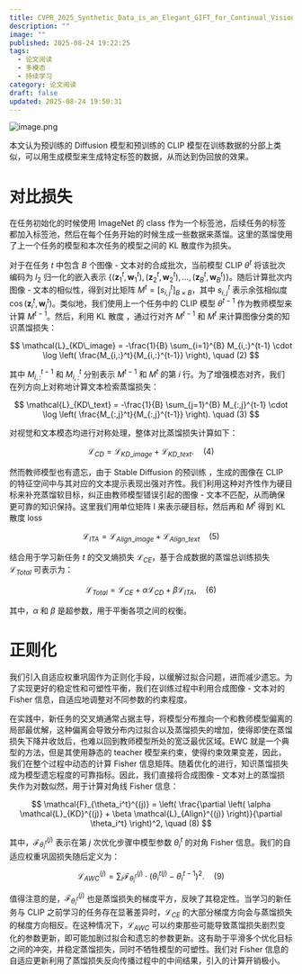 ```yaml
---
title: CVPR_2025_Synthetic_Data_is_an_Elegant_GIFT_for_Continual_Vision-Language_Models
description: ""
image: ""
published: 2025-08-24 19:22:25
tags:
  - 论文阅读
  - 多模态
  - 持续学习
category: 论文阅读
draft: false
updated: 2025-08-24 19:50:31
---
```


![image.png](https://picture-bed-1325530970.cos.ap-nanjing.myqcloud.com/20250824193253992.png)

本文认为预训练的 Diffusion 模型和预训练的 CLIP 模型在训练数据的分部上类似，可以用生成模型来生成特定标签的数据，从而达到伪回放的效果。

# 对比损失

在任务初始化的时候使用 ImageNet 的 class 作为一个标签池，后续任务的标签都加入标签池，然后在每个任务开始的时候生成一些数据来蒸馏。这里的蒸馏使用了上一个任务的模型和本次任务的模型之间的 KL 散度作为损失。

对于在任务 $t$ 中包含 $B$ 个图像 - 文本对的合成批次，当前模型 CLIP $\theta^t$ 将该批次编码为 $l_2$ 归一化的嵌入表示 $\{(\mathbf{z}_1^t, \mathbf{w}_1^t), (\mathbf{z}_2^t, \mathbf{w}_2^t), \ldots, (\mathbf{z}_B^t, \mathbf{w}_B^t)\}$。随后计算批次内图像 - 文本的相似性，得到对比矩阵 $M^t = [s_{i,j}^t]_{B \times B}$，其中 $s_{i,j}^t$ 表示余弦相似度 $\cos(\mathbf{z}_i^t, \mathbf{w}_j^t)$。类似地，我们使用上一个任务中的 CLIP 模型 $\theta^{t-1}$ 作为教师模型来计算 $M^{t-1}$。然后，利用 KL 散度 ，通过行对齐 $M^{t-1}$ 和 $M^t$ 来计算图像分类的知识蒸馏损失：

$$
\mathcal{L}_{KD\_image} = -\frac{1}{B} \sum_{i=1}^{B} M_{i,:}^{t-1} \cdot \log \left( \frac{M_{i,:}^t}{M_{i,:}^{t-1}} \right),
\quad (2)
$$

其中 $M_{i,:}^{t-1}$ 和 $M_{i,:}^t$ 分别表示 $M^{t-1}$ 和 $M^t$ 的第 $i$ 行。为了增强模态对齐，我们在列方向上对称地计算文本检索蒸馏损失：

$$
\mathcal{L}_{KD\_text} = -\frac{1}{B} \sum_{j=1}^{B} M_{:,j}^{t-1} \cdot \log \left( \frac{M_{:,j}^t}{M_{:,j}^{t-1}} \right).
\quad (3)
$$

对视觉和文本模态均进行对称处理，整体对比蒸馏损失计算如下：

$$
\mathcal{L}_{CD} = \mathcal{L}_{KD\_image} + \mathcal{L}_{KD\_text}.
\quad (4)
$$

然而教师模型也有遗忘，由于 Stable Diffusion 的预训练 ，生成的图像在 CLIP 的特征空间中与其对应的文本提示表现出强对齐性。我们利用这种对齐性作为硬目标来补充蒸馏软目标，纠正由教师模型错误引起的图像 - 文本不匹配，从而确保更可靠的知识保持。这里我们用单位矩阵 I 来表示硬目标，然后再和 $M^t$ 得到 KL 散度 loss

$$
\mathcal{L}_{ITA} = \mathcal{L}_{Align\_image} + \mathcal{L}_{Align\_text} \quad (5)
$$

结合用于学习新任务 $t$ 的交叉熵损失 $\mathcal{L}_{CE}$，基于合成数据的蒸馏总训练损失 $\mathcal{L}_{Total}$ 可表示为：

$$
\mathcal{L}_{Total} = \mathcal{L}_{CE} + \alpha \mathcal{L}_{CD} + \beta \mathcal{L}_{ITA}, \quad (6)
$$

其中，$\alpha$ 和 $\beta$ 是超参数，用于平衡各项之间的权衡。

# 正则化

我们引入自适应权重巩固作为正则化手段，以缓解过拟合问题，进而减少遗忘。为了实现更好的稳定性和可塑性平衡，我们在训练过程中利用合成图像 - 文本对的 Fisher 信息，自适应地调整对不同参数的约束程度。

在实践中，新任务的交叉熵通常占据主导，将模型分布推向一个和教师模型偏离的局部最优解，这种偏离会导致分布内过拟合以及蒸馏损失的增加，使得即使在蒸馏损失下降并收敛后，也难以回到教师模型所处的宽泛最优区域。EWC 就是一个典型的方法，但是其使用静态的 teacher 模型来约束，使得约束效果变差，因此，我们在整个过程中动态的计算 Fisher 信息矩阵。随着优化的进行，知识蒸馏损失成为模型遗忘程度的可靠指标。因此，我们直接将合成图像 - 文本对上的蒸馏损失作为对数似然，用于计算对角线 Fisher 信息：

$$
\mathcal{F}_{\theta_i^t}^{(j)} = \left( \frac{\partial \left( \alpha \mathcal{L}_{KD}^{(j)} + \beta \mathcal{L}_{Align}^{(j)} \right)}{\partial \theta_i^t} \right)^2,
\quad (8)
$$

其中，$\mathcal{F}_{\theta_i^t}^{(j)}$ 表示在第 $j$ 次优化步骤中模型参数 $\theta_i^t$ 的对角 Fisher 信息。我们的自适应权重巩固损失随后定义为：

$$
\mathcal{L}_{AWC}^{(j)} = \sum_i \mathcal{F}_{\theta_i^t}^{(j)} \cdot \left( \theta_i^{t(j)} - \theta_i^{t-1} \right)^2.
\quad (9)
$$

值得注意的是，$\mathcal{F}_{\theta_i^t}^{(j)}$ 也是蒸馏损失的梯度平方，反映了其稳定性。当学习的新任务与 CLIP 之前学习的任务存在显著差异时，$\mathcal{L}_{CE}$ 的大部分梯度方向会与蒸馏损失的梯度方向相反。在这种情况下，$\mathcal{L}_{AWC}$ 可以约束那些可能导致蒸馏损失剧烈变化的参数更新，即可能加剧过拟合和遗忘的参数更新。这有助于平滑多个优化目标之间的冲突，并稳定蒸馏损失，同时不牺牲模型的可塑性。我们对 Fisher 信息的自适应更新利用了蒸馏损失反向传播过程中的中间结果，引入的计算开销极小。
